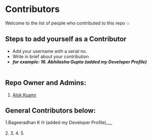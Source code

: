 # Contributors
Welcome to the list of people who contributed to this repo 💥

## Steps to add yourself as a Contributor
- Add your username with a serial no.
- Write in brief about your contribution
- ___for example: 16. Abhilasha Gupta (added my Developer Profile)___ <br></br>

## Repo Owner and Admins:
1. [Alok Kuamr](https://github.com/alokkumax)

## General Contributors below:
1.Bageeradhan K H (added my Developer Profile)___<br></br>
2.
3.
4.
5.

